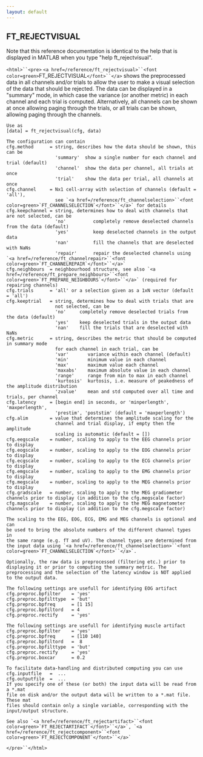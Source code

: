 ```yaml
---
layout: default
---
```


##  FT_REJECTVISUAL

Note that this reference documentation is identical to the help that is displayed in MATLAB when you type "help ft_rejectvisual".

`<html>``<pre>`
    `<a href=/reference/ft_rejectvisual>``<font color=green>`FT_REJECTVISUAL`</font>``</a>` shows the preprocessed data in all channels and/or trials to
    allow the user to make a visual selection of the data that should be
    rejected. The data can be displayed in a "summary" mode, in which case
    the variance (or another metric) in each channel and each trial is
    computed. Alternatively, all channels can be shown at once allowing
    paging through the trials, or all trials can be shown, allowing paging
    through the channels.
 
    Use as
    [data] = ft_rejectvisual(cfg, data)
 
    The configuration can contain
    cfg.method      = string, describes how the data should be shown, this can be
                      'summary'  show a single number for each channel and trial (default)
                      'channel'  show the data per channel, all trials at once
                      'trial'    show the data per trial, all channels at once
    cfg.channel     = Nx1 cell-array with selection of channels (default = 'all'),
                      see `<a href=/reference/ft_channelselection>``<font color=green>`FT_CHANNELSELECTION`</font>``</a>` for details
    cfg.keepchannel = string, determines how to deal with channels that are not selected, can be
                      'no'          completely remove deselected channels from the data (default)
                      'yes'         keep deselected channels in the output data
                      'nan'         fill the channels that are deselected with NaNs
                      'repair'      repair the deselected channels using `<a href=/reference/ft_channelrepair>``<font color=green>`FT_CHANNELREPAIR`</font>``</a>`
    cfg.neighbours  = neighbourhood structure, see also `<a href=/reference/ft_prepare_neighbours>``<font color=green>`FT_PREPARE_NEIGHBOURS`</font>``</a>` (required for repairing channels)
    cfg.trials      = 'all' or a selection given as a 1xN vector (default = 'all')
    cfg.keeptrial   = string, determines how to deal with trials that are
                      not selected, can be
                      'no'     completely remove deselected trials from the data (default)
                      'yes'    keep deselected trials in the output data
                      'nan'    fill the trials that are deselected with NaNs
    cfg.metric      = string, describes the metric that should be computed in summary mode
                      for each channel in each trial, can be
                      'var'       variance within each channel (default)
                      'min'       minimum value in each channel
                      'max'       maximum value each channel
                      'maxabs'    maximum absolute value in each channel
                      'range'     range from min to max in each channel
                      'kurtosis'  kurtosis, i.e. measure of peakedness of the amplitude distribution
                      'zvalue'    mean and std computed over all time and trials, per channel
    cfg.latency     = [begin end] in seconds, or 'minperlength', 'maxperlength',
                      'prestim', 'poststim' (default = 'maxperlength')
    cfg.alim        = value that determines the amplitude scaling for the
                      channel and trial display, if empty then the amplitude
                      scaling is automatic (default = [])
    cfg.eegscale    = number, scaling to apply to the EEG channels prior to display
    cfg.eogscale    = number, scaling to apply to the EOG channels prior to display
    cfg.ecgscale    = number, scaling to apply to the ECG channels prior to display
    cfg.emgscale    = number, scaling to apply to the EMG channels prior to display
    cfg.megscale    = number, scaling to apply to the MEG channels prior to display
    cfg.gradscale   = number, scaling to apply to the MEG gradiometer channels prior to display (in addition to the cfg.megscale factor)
    cfg.magscale    = number, scaling to apply to the MEG magnetometer channels prior to display (in addition to the cfg.megscale factor)
 
    The scaling to the EEG, EOG, ECG, EMG and MEG channels is optional and can
    be used to bring the absolute numbers of the different channel types in
    the same range (e.g. fT and uV). The channel types are determined from
    the input data using `<a href=/reference/ft_channelselection>``<font color=green>`FT_CHANNELSELECTION`</font>``</a>`.
 
    Optionally, the raw data is preprocessed (filtering etc.) prior to
    displaying it or prior to computing the summary metric. The
    preprocessing and the selection of the latency window is NOT applied
    to the output data.
 
    The following settings are usefull for identifying EOG artifact
    cfg.preproc.bpfilter    = 'yes'
    cfg.preproc.bpfilttype  = 'but'
    cfg.preproc.bpfreq      = [1 15]
    cfg.preproc.bpfiltord   = 4
    cfg.preproc.rectify     = 'yes'
 
    The following settings are usefull for identifying muscle artifact
    cfg.preproc.bpfilter    = 'yes'
    cfg.preproc.bpfreq      = [110 140]
    cfg.preproc.bpfiltord   =  8
    cfg.preproc.bpfilttype  = 'but'
    cfg.preproc.rectify     = 'yes'
    cfg.preproc.boxcar      = 0.2
 
    To facilitate data-handling and distributed computing you can use
    cfg.inputfile   =  ...
    cfg.outputfile  =  ...
    If you specify one of these (or both) the input data will be read from a *.mat
    file on disk and/or the output data will be written to a *.mat file. These mat
    files should contain only a single variable, corresponding with the
    input/output structure.
 
    See also `<a href=/reference/ft_rejectartifact>``<font color=green>`FT_REJECTARTIFACT`</font>``</a>`, `<a href=/reference/ft_rejectcomponent>``<font color=green>`FT_REJECTCOMPONENT`</font>``</a>`
`</pre>``</html>`


